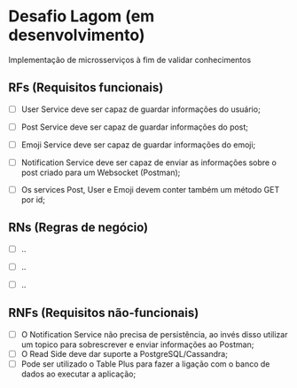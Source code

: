 # Desafio Lagom (em desenvolvimento)
Implementação de microsserviços à fim de validar conhecimentos

## RFs (Requisitos funcionais)

- [ ] User Service deve ser capaz de guardar informações do usuário;
- [ ] Post Service deve ser capaz de guardar informações do post;
- [ ] Emoji Service deve ser capaz de guardar informações do emoji;
- [ ] Notification Service deve ser capaz de enviar as informações sobre o post 
      criado para um Websocket (Postman);
- [ ] Os services Post, User e Emoji devem conter também um método GET por id;


## RNs (Regras de negócio)

- [ ] ..
- [ ] ..
- [ ] ..



## RNFs (Requisitos não-funcionais)

- [ ] O Notification Service não precisa de persistência, ao invés disso utilizar um 
      topico para sobrescrever e enviar informações ao Postman;
- [ ] O Read Side deve dar suporte a PostgreSQL/Cassandra;
- [ ] Pode ser utilizado o Table Plus para fazer a ligação com o banco de dados ao 
      executar a aplicação;
